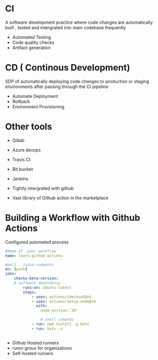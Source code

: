 # CI 
A software development practice where code changes are automatically built , tested and intergrated into main codebase frequently

- Automated Testing 
- Code quality  checks 
- Artifact generation 


# CD  ( Continous  Development)
SDP of automatically deploying code  changes to production or staging environments after passing through the CI pipeline 
- Automate Deployment 
- Rollback 
- Environment Provisioning 

# Other tools 
- Gitlab 
- Azure devops 
- Travis CI 
- Bit bucket 
- Jenkins


- Tightly intergrated with github 
- Vast library of Github action in the marketplace 



# Building a   Workflow  with Github Actions 
Configured automated process 

```yaml
#Name of  your workflow
name: learn-github-actions

#pull , issue comments 
on: [push]
jobs: 
    checks-beta-version: 
    # software dependency
        runs-on: ubuntu-latest
        steps: 
            - uses: actions/checkout@v4
            - uses: actions/setup-node@v4
              with:
                node-version:'20'

                # shell comands
            - run: npm install -g bats 
            - run: bats -v
        


```

- Github Hosted runners 
- runnr grous for  organizations
- Self-hosted runners
